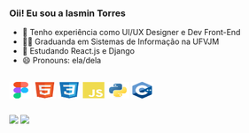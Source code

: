 ### Oii! Eu sou a Iasmin Torres 
- 🔭 Tenho experiência como UI/UX Designer e Dev Front-End
- 👩‍🎓 Graduanda em Sistemas de Informação na UFVJM
- 🌱 Estudando React.js e Django
- 😄 Pronouns: ela/dela

<div style="display: inline_block"><br>
  <img align="center" alt="Iasmin-Cpp" height="30" width="40" src="https://github.com/devicons/devicon/blob/master/icons/figma/figma-original.svg">
  <img align="center" alt="Iasmin-HTML" height="30" width="40" src="https://raw.githubusercontent.com/devicons/devicon/master/icons/html5/html5-original.svg">
  <img align="center" alt="Iasmin-CSS" height="30" width="40" src="https://raw.githubusercontent.com/devicons/devicon/master/icons/css3/css3-original.svg">
  <img align="center" alt="Iasmin-Js" height="30" width="40" src="https://raw.githubusercontent.com/devicons/devicon/master/icons/javascript/javascript-plain.svg">
  <img align="center" alt="Iasmin-Python" height="30" width="40" src="https://raw.githubusercontent.com/devicons/devicon/master/icons/python/python-original.svg">
  <img align="center" alt="Iasmin-Cpp" height="30" width="40" src="https://github.com/devicons/devicon/blob/master/icons/cplusplus/cplusplus-original.svg">
</div>
  
  ##
 
<div> 
  <a href = "mailto:iasmin.torres04@gmail.com"><img src="https://img.shields.io/badge/-Gmail-%23333?style=for-the-badge&logo=gmail&logoColor=white" target="_blank"></a>
  <a href="https://www.linkedin.com/in/iasmin-torres/" target="_blank"><img src="https://img.shields.io/badge/-LinkedIn-%230077B5?style=for-the-badge&logo=linkedin&logoColor=white" target="_blank"></a> 
  
</div>

